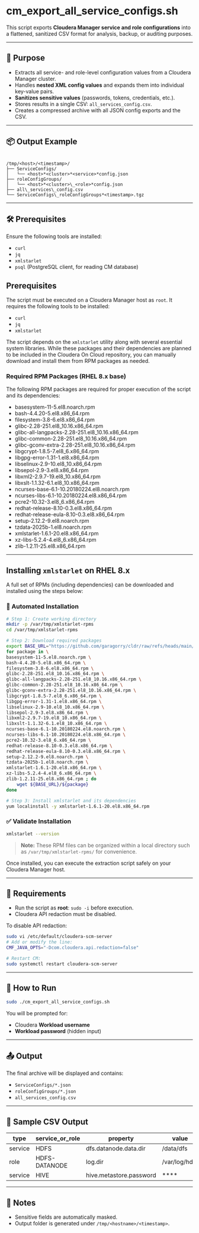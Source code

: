# cm_export_all_service_configs.sh

This script exports **Cloudera Manager service and role configurations** into a flattened, sanitized CSV format for analysis, backup, or auditing purposes.

---

## 🎯 Purpose

- Extracts all service- and role-level configuration values from a Cloudera Manager cluster.
- Handles **nested XML config values** and expands them into individual key-value pairs.
- **Sanitizes sensitive values** (passwords, tokens, credentials, etc.).
- Stores results in a single CSV: `all_services_config.csv`.
- Creates a compressed archive with all JSON config exports and the CSV.

---

## 📦 Output Example

```

/tmp/<host>/<timestamp>/
├── ServiceConfigs/
│   └── <host>*<cluster>*<service>*config.json
├── roleConfigGroups/
│   └── <host>*<cluster>\_<role>*config.json
├── all\_services\_config.csv
└── ServiceConfigs\_roleConfigGroups*<timestamp>.tgz

```

---

## 🛠️ Prerequisites

Ensure the following tools are installed:

- `curl`
- `jq`
- `xmlstarlet`
- `psql` (PostgreSQL client, for reading CM database)

## Prerequisites

The script must be executed on a Cloudera Manager host as `root`. It requires the following tools to be installed:

- `curl`
- `jq`
- `xmlstarlet`

The script depends on the `xmlstarlet` utility along with several essential system libraries. While these packages and their dependencies are planned to be included in the Cloudera On Cloud repository, you can manually download and install them from RPM packages as needed.

### Required RPM Packages (RHEL 8.x base)

The following RPM packages are required for proper execution of the script and its dependencies:

- basesystem-11-5.el8.noarch.rpm
- bash-4.4.20-5.el8.x86_64.rpm
- filesystem-3.8-6.el8.x86_64.rpm
- glibc-2.28-251.el8_10.16.x86_64.rpm
- glibc-all-langpacks-2.28-251.el8_10.16.x86_64.rpm
- glibc-common-2.28-251.el8_10.16.x86_64.rpm
- glibc-gconv-extra-2.28-251.el8_10.16.x86_64.rpm
- libgcrypt-1.8.5-7.el8_6.x86_64.rpm
- libgpg-error-1.31-1.el8.x86_64.rpm
- libselinux-2.9-10.el8_10.x86_64.rpm
- libsepol-2.9-3.el8.x86_64.rpm
- libxml2-2.9.7-19.el8_10.x86_64.rpm
- libxslt-1.1.32-6.1.el8_10.x86_64.rpm
- ncurses-base-6.1-10.20180224.el8.noarch.rpm
- ncurses-libs-6.1-10.20180224.el8.x86_64.rpm
- pcre2-10.32-3.el8_6.x86_64.rpm
- redhat-release-8.10-0.3.el8.x86_64.rpm
- redhat-release-eula-8.10-0.3.el8.x86_64.rpm
- setup-2.12.2-9.el8.noarch.rpm
- tzdata-2025b-1.el8.noarch.rpm
- xmlstarlet-1.6.1-20.el8.x86_64.rpm
- xz-libs-5.2.4-4.el8_6.x86_64.rpm
- zlib-1.2.11-25.el8.x86_64.rpm

---

## Installing `xmlstarlet` on RHEL 8.x

A full set of RPMs (including dependencies) can be downloaded and installed using the steps below:

### 🧰 Automated Installation

```bash
# Step 1: Create working directory
mkdir -p /var/tmp/xmlstarlet-rpms
cd /var/tmp/xmlstarlet-rpms

# Step 2: Download required packages
export BASE_URL="https://github.com/garagorry/cldr/raw/refs/heads/main/cdppc/upgrades/misc/tmp_rpms/xmlstarlet-rpms"
for package in \
basesystem-11-5.el8.noarch.rpm \
bash-4.4.20-5.el8.x86_64.rpm \
filesystem-3.8-6.el8.x86_64.rpm \
glibc-2.28-251.el8_10.16.x86_64.rpm \
glibc-all-langpacks-2.28-251.el8_10.16.x86_64.rpm \
glibc-common-2.28-251.el8_10.16.x86_64.rpm \
glibc-gconv-extra-2.28-251.el8_10.16.x86_64.rpm \
libgcrypt-1.8.5-7.el8_6.x86_64.rpm \
libgpg-error-1.31-1.el8.x86_64.rpm \
libselinux-2.9-10.el8_10.x86_64.rpm \
libsepol-2.9-3.el8.x86_64.rpm \
libxml2-2.9.7-19.el8_10.x86_64.rpm \
libxslt-1.1.32-6.1.el8_10.x86_64.rpm \
ncurses-base-6.1-10.20180224.el8.noarch.rpm \
ncurses-libs-6.1-10.20180224.el8.x86_64.rpm \
pcre2-10.32-3.el8_6.x86_64.rpm \
redhat-release-8.10-0.3.el8.x86_64.rpm \
redhat-release-eula-8.10-0.3.el8.x86_64.rpm \
setup-2.12.2-9.el8.noarch.rpm \
tzdata-2025b-1.el8.noarch.rpm \
xmlstarlet-1.6.1-20.el8.x86_64.rpm \
xz-libs-5.2.4-4.el8_6.x86_64.rpm \
zlib-1.2.11-25.el8.x86_64.rpm ; do
    wget ${BASE_URL}/${package}
done

# Step 3: Install xmlstarlet and its dependencies
yum localinstall -y xmlstarlet-1.6.1-20.el8.x86_64.rpm
```

### ✅ Validate Installation

```bash
xmlstarlet --version
```

> **Note:** These RPM files can be organized within a local directory such as `/var/tmp/xmlstarlet-rpms/` for convenience.

Once installed, you can execute the extraction script safely on your Cloudera Manager host.

---

## 🔐 Requirements

- Run the script as **root**:
  `sudo -i` before execution.
- Cloudera API redaction must be disabled.

To disable API redaction:

```bash
sudo vi /etc/default/cloudera-scm-server
# Add or modify the line:
CMF_JAVA_OPTS="-Dcom.cloudera.api.redaction=false"

# Restart CM:
sudo systemctl restart cloudera-scm-server
```

---

## 🚀 How to Run

```bash
sudo ./cm_export_all_service_configs.sh
```

You will be prompted for:

- Cloudera **Workload username**
- **Workload password** (hidden input)

---

## 📤 Output

The final archive will be displayed and contains:

- `ServiceConfigs/*.json`
- `roleConfigGroups/*.json`
- `all_services_config.csv`

---

## 🧪 Sample CSV Output

| type    | service_or_role | property                | value         |
| ------- | --------------- | ----------------------- | ------------- |
| service | HDFS            | dfs.datanode.data.dir   | /data/dfs     |
| role    | HDFS-DATANODE   | log.dir                 | /var/log/hdfs |
| service | HIVE            | hive.metastore.password | \*\*\*\*      |

---

## 📝 Notes

- Sensitive fields are automatically masked.
- Output folder is generated under `/tmp/<hostname>/<timestamp>`.
